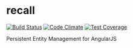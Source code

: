 # recall
[![Build Status](https://travis-ci.org/nova706/recall.svg?branch=master)](https://travis-ci.org/nova706/recall)
[![Code Climate](https://codeclimate.com/github/nova706/recall/badges/gpa.svg)](https://codeclimate.com/github/nova706/recall)
[![Test Coverage](https://codeclimate.com/github/nova706/recall/badges/coverage.svg)](https://codeclimate.com/github/nova706/recall)

Persistent Entity Management for AngularJS
